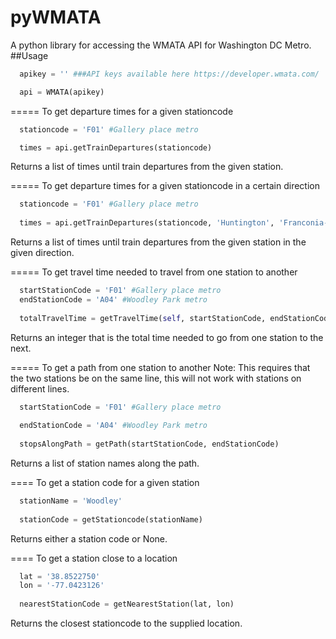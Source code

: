 # pyWMATA
A python library for accessing the WMATA API for Washington DC Metro. 
##Usage
```python
  apikey = '' ###API keys available here https://developer.wmata.com/

  api = WMATA(apikey)
```

=====
To get departure times for a given stationcode
```python
  stationcode = 'F01' #Gallery place metro

  times = api.getTrainDepartures(stationcode)
```
Returns a list of times until train departures from the given station.

=====
To get departure times for a given stationcode in a certain direction
```python
  stationcode = 'F01' #Gallery place metro
  
  times = api.getTrainDepartures(stationcode, 'Huntington', 'Franconia-Springfield')
  ```
Returns a list of times until train departures from the given station in the given direction.

=====
To get travel time needed to travel from one station to another
```python
  startStationCode = 'F01' #Gallery place metro
  endStationCode = 'A04' #Woodley Park metro
  
  totalTravelTime = getTravelTime(self, startStationCode, endStationCode)
```
Returns an integer that is the total time needed to go from one station to the next.

=====
To get a path from one station to another 
Note: This requires that the two stations be on the same line, this will not work with stations on different lines.
```python
  startStationCode = 'F01' #Gallery place metro
  
  endStationCode = 'A04' #Woodley Park metro
  
  stopsAlongPath = getPath(startStationCode, endStationCode)
````
Returns a list of station names along the path.

====
To get a station code for a given station
```python
  stationName = 'Woodley'
  
  stationCode = getStationcode(stationName)
````
Returns either a station code or None.

====
To get a station close to a location
```python
  lat = '38.8522750'
  lon = '-77.0423126'
  
  nearestStationCode = getNearestStation(lat, lon)
```
Returns the closest stationcode to the supplied location.
